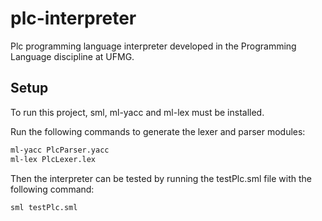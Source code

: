 # plc-interpreter

Plc programming language interpreter developed in the Programming Language discipline at UFMG.

## Setup

To run this project, sml, ml-yacc and ml-lex must be installed.

Run the following commands to generate the lexer and parser modules:

```bash
ml-yacc PlcParser.yacc
ml-lex PlcLexer.lex
```

Then the interpreter can be tested by running the testPlc.sml file with the following command:

```bash
sml testPlc.sml
```
